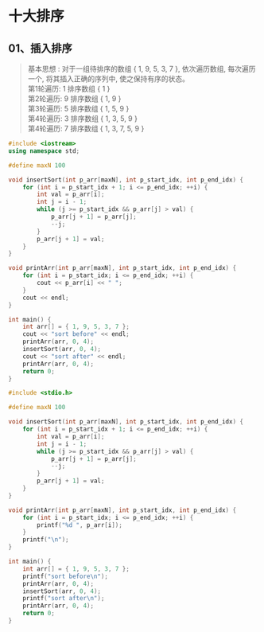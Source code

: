 

# 十大排序


## 01、插入排序

> 基本思想 : 对于一组待排序的数组 { 1, 9, 5, 3, 7 },
> 依次遍历数组, 每次遍历一个, 将其插入正确的序列中, 使之保持有序的状态。   
> 第1轮遍历: 1  排序数组 { 1 }  
> 第2轮遍历: 9  排序数组 { 1, 9 }   
> 第3轮遍历: 5  排序数组 { 1, 5, 9 }   
> 第4轮遍历: 3  排序数组 { 1, 3, 5, 9 }   
> 第4轮遍历: 7  排序数组 { 1, 3, 7, 5, 9 } 

<!-- tabs:start -->
<!-- tab:C++ -->
```C++
#include <iostream>
using namespace std;

#define maxN 100

void insertSort(int p_arr[maxN], int p_start_idx, int p_end_idx) {
    for (int i = p_start_idx + 1; i <= p_end_idx; ++i) {
        int val = p_arr[i];
        int j = i - 1;
        while (j >= p_start_idx && p_arr[j] > val) {
            p_arr[j + 1] = p_arr[j];
            --j;
        }
        p_arr[j + 1] = val;
    }
}

void printArr(int p_arr[maxN], int p_start_idx, int p_end_idx) {
    for (int i = p_start_idx; i <= p_end_idx; ++i) {
        cout << p_arr[i] << " ";
    }
    cout << endl;
}

int main() {
	int arr[] = { 1, 9, 5, 3, 7 };
    cout << "sort before" << endl;
    printArr(arr, 0, 4);
    insertSort(arr, 0, 4);
    cout << "sort after" << endl;
    printArr(arr, 0, 4);
	return 0;
}
```

<!-- tab:C -->
```C
#include <stdio.h>

#define maxN 100

void insertSort(int p_arr[maxN], int p_start_idx, int p_end_idx) {
    for (int i = p_start_idx + 1; i <= p_end_idx; ++i) {
        int val = p_arr[i];
        int j = i - 1;
        while (j >= p_start_idx && p_arr[j] > val) {
            p_arr[j + 1] = p_arr[j];
            --j;
        }
        p_arr[j + 1] = val;
    }
}

void printArr(int p_arr[maxN], int p_start_idx, int p_end_idx) {
    for (int i = p_start_idx; i <= p_end_idx; ++i) {
        printf("%d ", p_arr[i]);
    }
    printf("\n");
}

int main() {
    int arr[] = { 1, 9, 5, 3, 7 };
	printf("sort before\n");
    printArr(arr, 0, 4);
    insertSort(arr, 0, 4);
	printf("sort after\n");
    printArr(arr, 0, 4);
    return 0;
}
```

<!-- tabs:end -->




